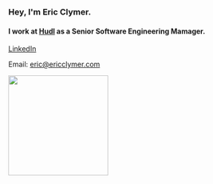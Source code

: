 ### Hey, I'm Eric Clymer.

#### I work at [Hudl](https://github.com/hudl) as a Senior Software Engineering Mamager.

[LinkedIn](https://www.linkedin.com/in/ericwclymer/)

Email: eric@ericclymer.com

<img src="https://scontent-ort2-1.xx.fbcdn.net/v/t31.0-8/p960x960/28954400_10212350619383426_7755132402310591838_o.jpg?_nc_cat=106&_nc_sid=85a577&_nc_ohc=fEUBmcjPUwMAX9g97I5&_nc_ht=scontent-ort2-1.xx&_nc_tp=6&oh=906e94e27d7eec8a1064cea46c0022be&oe=5F3099BD" width="200" height="200" />
